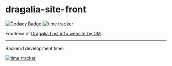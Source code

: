 # dragalia-site-front

[![Codacy Badge](https://app.codacy.com/project/badge/Grade/83fa9f649f2e4001b848fc978642ea68)](https://www.codacy.com/gh/RaenonX-DL/dragalia-site-front/dashboard)
[![time tracker](https://wakatime.com/badge/github/RaenonX-DL/dragalia-site-front.svg)](https://wakatime.com/badge/github/RaenonX-DL/dragalia-site-front)

Frontend of [Dragalia Lost info website by OM](https://dl.raenonx.cc).

-----

Backend development time:

[![time tracker](https://wakatime.com/badge/github/RaenonX-DL/dragalia-site-back.svg)](https://wakatime.com/badge/github/RaenonX-DL/dragalia-site-back)
